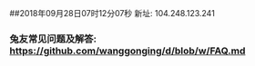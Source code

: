 ##2018年09月28日07时12分07秒 新址: 104.248.123.241
### 兔友常见问题及解答: https://github.com/wanggonging/d/blob/w/FAQ.md
